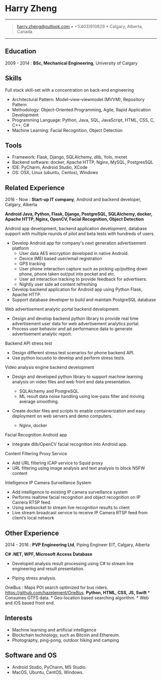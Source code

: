 Harry Zheng
============

----

> <harry.zheng@outlook.com> • +1(403)910829 • Calgary, Alberta, Canada

----

Education
---------

2009 - 2014
:   **BSc, Mechanical Engineering**, University of Calgary

Skills
------
Full stack skill-set with a concentration on back-end engineering

* Architectural Pattern: Model–view–viewmodel (MVVM), Repository Pattern
* Methodology: Object-Oriented Programming, Agile, Rapid Application Development
* Programming Language: Python, Java, SQL, JavaScript, HTML, CSS, C, C++, C#
* Machine Learning: Facial Recognition, Object Detection

Tools
-----

* Framework: Flask, Django, SQLAlchemy, dlib, Yolo, mxnet
* Backend software: docker, Apache HTTP, Nginx, MySQL, PostgresSQL
* IDE: PyCharm, Android Studio, XCode
* OS: OSX, Linux (ubuntu, Centos), Windows

Related Experience
----------

2016 - Now
:	**Start-up IT company**, Android and backend developer, Calgary, Alberta

**Android Java, Python, Flask, Django, PostgreSQL, SQLAlchemy, docker, Apache HTTP, Nginx, OpenCV, Facial Recognition, Object Detection**

Android app development, backend application development, database support with multiple rounds of pilot and beta tests with hundreds of users.

* Develop Android app for company's next generation advertisement platform
	* User data AES encryption developed in native Android.
	* Device IMEI based user/email registration
	* GPS tracking
	* User phone interaction capture such as picking up/putting down phone, phone taken out/put into pocket and etc.
	* User ad interaction tracking to provide feedback for advertisers.
	* Nightly user side ad content refreshing
* Develop backend application for Android app using Python Flask, Apache HTTP.
* Support database developer to build and maintain PostgreSQL database

Web advertisement analytic portal backend development.

* Design and develop backend python library to provide real time advertisement user data for web advertisement analytics portal.
* Process user behavior and ad performance data to generate advertisement analytic report.

Backend API stress test

* Design different stress test scenarios for phone backend API.
* Use python locustio to develop and perform stress tests.

Video analysis engine backend development

* Design and developed python library to support machine learning analysis on video files and web front end data presentation.
	* SQLAlchemy and PostgreSQL
	* ML result data noise handling using low-pass filter and moving average smoothing.

* Create docker files and scripts to enable containerization and easy deployment on web servers and demo computers.
	* Nginx, docker

Facial Recognition Android app

* Integrate dlib/OpenCV facial recognition into Android app.

Content Filtering Proxy Service

* Add URL filtering ICAP service to Squid proxy
* URL filtering using image analysis and text analysis to block NSFW content

Intelligence IP Camera Surveillance System 

* Add intelligence to existing IP camera surveillance system
* Performs realtime facial recognition and object recognition on IP Camera RTSP feed. 
* Using websocket to stream live recognition results to client
* Live stream broadcast service to receive IP Camera RTSP feed from client’s local network


Other Experience
--------------------

2014 - 2016
:	**PVP Engineering Ltd**, Piping Engineer EIT, Calgary, Alberta

**C# .NET, WPF, Microsoft Access Database**

* Developed analysis result processing using C# to stream line engineering and result presentation.

* Piping stress analysis.


OneBus
:   Maps POI search optimized for bus riders. https://github.com/hazelement/OneBus.
**Python, HTML, CSS, JS, Swift**
    * Consumes GTFS data.
    * Geo-location based searching algorithm.
    * Web and iOS based front end.


Interests
----------------------------------------
* Machine learning and artificial intelligence
* Blockchain technology, such as Bitcoin and Ethereum.
* Photography, ping-pong, outdoor hiking and camping

Software and OS
----------------------------------------

* Android Studio, PyCharm, MS Studio.
* MacOS, Ubuntu, CentOS, Windows.
